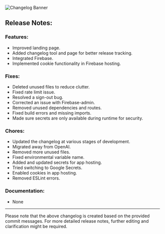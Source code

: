 ![Changelog Banner](https://cdn.bytez.com/images/inference/eJhL3plbAfeyfpCZ_Q-LJ.png)

## Release Notes:

### Features:
- Improved landing page.
- Added changelog tool and page for better release tracking.
- Integrated Firebase.
- Implemented cookie functionality in Firebase hosting.

### Fixes:
- Deleted unused files to reduce clutter.
- Fixed rate limit issue.
- Resolved a sign-out bug.
- Corrected an issue with Firebase-admin.
- Removed unused dependencies and routes.
- Fixed build errors and missing imports.
- Made sure secrets are only available during runtime for security.

### Chores:
- Updated the changelog at various stages of development.
- Migrated away from OpenAI.
- Removed more unused files.
- Fixed environmental variable name.
- Added and updated secrets for app hosting.
- Tried switching to Google Secrets.
- Enabled cookies in app hosting.
- Removed ESLint errors.

### Documentation:
- None

--- 

Please note that the above changelog is created based on the provided commit messages. 
For more detailed release notes, further editing and clarification might be required.